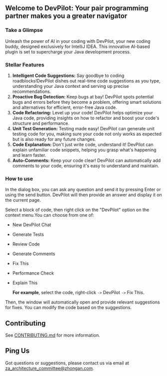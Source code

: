 ## Welcome to DevPilot: Your pair programming partner makes you a greater navigator

### Take a Glimpse

Unleash the power of AI in your coding with DevPilot, your new coding buddy, designed exclusively for IntelliJ IDEA.
    This innovative AI-based plugin is set to supercharge your Java development process.

### Stellar Features

1.  **Intelligent Code Suggestions:** Say goodbye to coding roadblocks!DevPilot dishes out real-time
        code suggestions as you type, understanding your Java context and serving up precise recommendations.
2.  **Proactive Bug Detection:** Keep bugs at bay! DevPilot spots potential bugs and errors before
        they become a problem, offering smart solutions and alternatives for efficient, error-free Java code.
3.  **Code Refactoring:** Level up your code! DevPilot helps optimize your Java code, providing
        insights on how to refactor and boost your code&#39;s structure and performance.
4.  **Unit Test Generation:** Testing made easy! DevPilot can generate unit testing code for you,
        making sure your code not only works as expected but is also ready for any future changes.
5.  **Code Explanation:** Don&#39;t just write code, understand it! DevPilot can explain unfamiliar
        code snippets, helping you grasp what&#39;s happening and learn faster.
6.  **Auto-Comments:** Keep your code clear! DevPilot can automatically add comments to your code,
        ensuring it&#39;s easy to understand and maintain.

### How to use

In the dialog box, you can ask any question and send it by pressing Enter or using the send button. DevPilot will
    then provide an answer and display it on the current page.

Select a block of code, then right click on the &quot;DevPilot&quot; option on the context menu.You can choose from
    one of: 

*   New DevPilot Chat
*   Generate Tests
*   Review Code
*   Generate Comments
*   Fix This
*   Performance Check
*   Explain This

    **For example**, select the code, right-click
    `->` DevPilot
    `->` Fix This.

Then, the window will automatically open and provide relevant suggestions for fixes. You can modify the code
    based on the suggestions.

## Contributing

See [CONTRIBUTING.md](CONTRIBUTING.md) for more information.

## Ping Us

Got questions or suggestions, please contact us via email at
    [za_architecture_committee@zhongan.com]().
